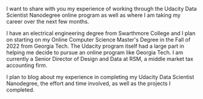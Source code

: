 I want to share with you my experience of working through the Udacity Data Scientist Nanodegree online program as well as where I am taking my career over the next few months.

I have an electrical engineering degree from Swarthmore College and I plan on starting on my Online Computer Science Master's Degree in the Fall of 2022 from Georgia Tech. The Udacity program itself had a large part in helping me decide to pursue an online program like Georgia Tech. I am currently a Senior Director of Design and Data at RSM, a middle market tax accounting firm.

I plan to blog about my experience in completing my Udacity Data Scientist Nanodegree, the effort and time involved, as well as the projects I completed.
